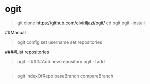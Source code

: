 # ogit

>git clone https://github.com/elviriljazi/ogit/
>cd ogit
>ogit -install

##Manual
>ogit config
>set username
>set repositories

####List repositories
>ogit -l
####Add new repository
>ogit -l add
##
>ogit indexOfRepo baseBranch compareBranch
